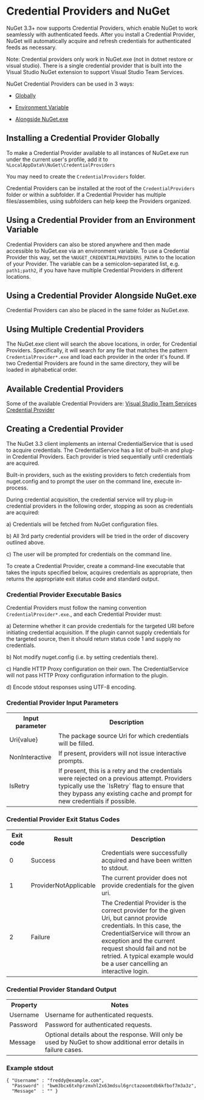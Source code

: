 # Credential Providers and NuGet

NuGet 3.3+ now supports Credential Providers, which enable NuGet to work seamlessly with authenticated feeds. 
After you install a Credential Provider, NuGet will automatically acquire and refresh credentials for authenticated feeds as necessary.

Note: Credential providers only work in NuGet.exe (not in dotnet restore or visual studio). There is a single credential provider that is built into the Visual Studio NuGet extension to support Visual Studio Team Services.

NuGet Credential Providers can be used in 3 ways:

* [Globally](#installing-a-credential-provider-globally)

* [Environment Variable](#using-a-credential-provider-from-an-environment-variable)

* [Alongside NuGet.exe](#using-a-credential-provider-alongside-nugetexe)

## Installing a Credential Provider Globally

To make a Credential Provider available to all instances of NuGet.exe run under the current user's profile, 
add it to `%LocalAppData%\NuGet\CredentialProviders`

You may need to create the `CredentialProviders` folder.

Credential Providers can be installed at the root of the `CredentialProviders` folder or within a subfolder. If a Credential Provider has multiple files/assemblies, using subfolders can help keep the Providers organized.

## Using a Credential Provider from an Environment Variable

Credential Providers can also be stored anywhere and then made accessible to NuGet.exe via an environment variable. To use a Credential Provider this way, set the `%NUGET_CREDENTIALPROVIDERS_PATH%` to the location of your Provider. The variable can be a semicolon-separated list, e.g. `path1;path2`, if you have have multiple Credential Providers in different locations.

## Using a Credential Provider Alongside NuGet.exe

Credential Providers can also be placed in the same folder as NuGet.exe.

## Using Multiple Credential Providers

The NuGet.exe client will search the above locations, in order, for Credential Providers. Specifically, it will search for any file that matches the pattern `CredentialProvider*.exe` and load each provider in the order it's found. If two Credential Providers are found in the same directory, they will be loaded in alphabetical order.

## Available Credential Providers

Some of the available Credential Providers are: [Visual Studio Team Services Credential Provider](https://www.visualstudio.com/get-started/package/use/auth#vsts-credential-provider)

## Creating a Credential Provider

The NuGet 3.3 client implements an internal CredentialService that is used to acquire credentials. The CredentialService has a list of built-in and plug-in Credential Providers. Each provider is tried sequentially until credentials are acquired.

Built-in providers, such as the existing providers to fetch credentials from nuget.config and to
prompt the user on the command line, execute in-process. 

During credential acquisition, the credential service will try plug-in credential providers in the following order, stopping as soon as credentials are acquired:

a) Credentials will be fetched from NuGet configuration files.

b) All 3rd party credential providers will be tried in the order of discovery outlined above.

c) The user will be prompted for credentials on the command line.

To create a Credential Provider, create a command-line executable that takes the inputs specified below, acquires credentials as appropriate, then returns the appropriate exit status code and standard output.

### Credential Provider Executable Basics

Credential Providers must follow the naming convention `CredentialProvider*.exe`., and each Credential Provider must:

a) Determine whether it can provide credentials for the targeted URI before initiating credential acquisition. If     the plugin cannot supply credentials for the targeted source, then it should return
   status code 1 and supply no credentials.

b) Not modify nuget.config (i.e. by setting credentials there).

c) Handle HTTP Proxy configuration on their own. The CredentialService will not pass HTTP Proxy configuration   information to the plugin.

d) Encode stdout responses using UTF-8 encoding.

### Credential Provider Input Parameters

<table>
<th>Input parameter</th>
<th>Description</th>
    <tr>
        <td>Uri{value}</td>
        <td>The package source Uri for which credentials will be filled.</td>
    </tr>
    <tr>
        <td>NonInteractive</td>
        <td>If present, providers will not issue interactive prompts.</td>
    </tr>
    <tr>
        <td>IsRetry</td>
        <td>If present, this is a retry and the credentials were rejected on a previous attempt. Providers typically use the `IsRetry` flag to ensure that they bypass any existing cache and prompt for new credentials if possible.</td>
    </tr>
</table>

### Credential Provider Exit Status Codes

<table>
<th>Exit code</th>
<th>Result</th>
<th>Description</th>
    <tr>
        <td>0</td>
        <td>Success</td>
        <td>Credentials were successfully acquired and have been written to stdout.</td>
    </tr>
    <tr>
        <td>1</td>
        <td>ProviderNotApplicable</td>
        <td>The current provider does not provide credentials for the given uri.</td>
    </tr>
    <tr>
        <td>2</td>
        <td>Failure</td>
        <td>The Credential Provider is the correct provider for the given Uri, but cannot provide credentials.  In this case, the CredentialService will throw an exception and the current request should fail and not be retried. A typical example would be a user cancelling an interactive login.</td>
    </tr>
</table>

### Credential Provider Standard Output

<table>
<th>Property</th>
<th>Notes</th>
    <tr>
        <td>Username</td>
        <td>Username for authenticated requests.
        </td>
    </tr>
    <tr>
        <td>Password</td>
        <td>Password for authenticated requests.</td>
    </tr>
    <tr>
        <td>Message</td>
        <td>Optional details about the response.  Will only be used by NuGet to show additional error details in failure cases.</td>
    </tr>
</table>

### Example stdout

    { "Username" : "freddy@example.com",
      "Password" : "bwm3bcx6txhprzmxhl2x63mdsul6grctazoomtdb6kfbof7m3a3z",
      "Message"  : "" }

